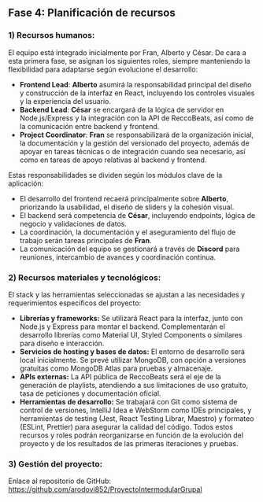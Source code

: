 
## Fase 4: Planificación de recursos
### 1) Recursos humanos:

El equipo está integrado inicialmente por Fran, Alberto y César. De cara a esta primera fase, se asignan los siguientes roles, siempre manteniendo la flexibilidad para adaptarse según evolucione el desarrollo:
- **Frontend Lead**: **Alberto** asumirá la responsabilidad principal del diseño y construcción de la interfaz en React, incluyendo los controles visuales y la experiencia del usuario.
- **Backend Lead**: **César** se encargará de la lógica de servidor en Node.js/Express y la integración con la API de ReccoBeats, así como de la comunicación entre backend y frontend.
- **Project Coordinator**: **Fran** se responsabilizará de la organización inicial, la documentación y la gestión del versionado del proyecto, además de apoyar en tareas técnicas o de integración cuando sea necesario, así como en tareas de apoyo relativas al backend y frontend.

Estas responsabilidades se dividen según los módulos clave de la aplicación:
- El desarrollo del frontend recaerá principalmente sobre **Alberto**, priorizando la usabilidad, el diseño de sliders y la cohesión visual.
- El backend será competencia de **César**, incluyendo endpoints, lógica de negocio y validaciones de datos.
- La coordinación, la documentación y el aseguramiento del flujo de trabajo serán tareas principales de **Fran**.
- La comunicación del equipo se gestionará a través de **Discord** para reuniones, intercambio de avances y coordinación continua.

### 2) Recursos materiales y tecnológicos:
El stack y las herramientas seleccionadas se ajustan a las necesidades y requerimientos específicos del proyecto:
- **Librerías y frameworks:** Se utilizará React para la interfaz, junto con Node.js y Express para montar el backend. Complementarán el desarrollo librerías como Material UI, Styled Components o similares para diseño e interacción.
- **Servicios de hosting y bases de datos:** El entorno de desarrollo será local inicialmente. Se prevé utilizar MongoDB, con opción a versiones gratuitas como MongoDB Atlas para pruebas y almacenaje.
- **APIs externas:** La API pública de ReccoBeats será el eje de la generación de playlists, atendiendo a sus limitaciones de uso gratuito, tasa de peticiones y documentación oficial.
- **Herramientas de desarrollo:** Se trabajará con Git como sistema de control de versiones, IntelliJ Idea e WebStorm como IDEs principales, y herramientas de testing (Jest, React Testing Librar, Maestro) y formateo (ESLint, Prettier) para asegurar la calidad del código.
Todos estos recursos y roles podrán reorganizarse en función de la evolución del proyecto y de los resultados de las primeras iteraciones y pruebas.​

### 3) Gestión del proyecto:
Enlace al repositorio de GitHub:
https://github.com/arodovi852/ProyectoIntermodularGrupal
